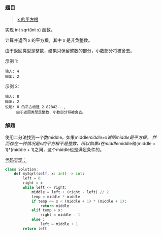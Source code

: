 ### 题目
> [x 的平方根](https://leetcode-cn.com/problems/sqrtx/description/)

实现 int sqrt(int x) 函数。

计算并返回 x 的平方根，其中 x 是非负整数。

由于返回类型是整数，结果只保留整数的部分，小数部分将被舍去。

示例 1:
```
输入: 4
输出: 2
```

示例 2:
```
输入: 8
输出: 2
说明: 8 的平方根是 2.82842..., 
     由于返回类型是整数，小数部分将被舍去。
```

### 解题

使用二分法找到一个数middle，如果middle*middle=x说明middle是平方根。
然而存在一种情况是x的平方根不是整数，所以如果x在middle*middle和(middle + 1)*(middle + 1)之间，这个middle也是满足条件的。

[代码实现：](solution.py)
```python
class Solution:
    def mySqrt(self, x: int) -> int:
        left = 0 
        right = x
        while left <= right:
            middle = left + (right - left) // 2
            temp = middle * middle
            if temp <= x < (middle + 1) * (middle + 1):
                return middle
            elif temp > x:
                right = middle - 1
            else :
                left = middle + 1
        return left
```